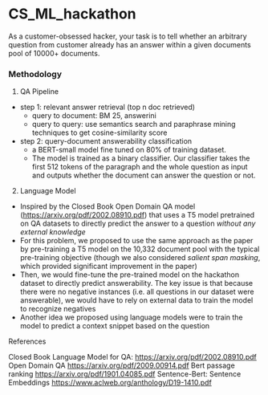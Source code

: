 # CS_ML_hackathon

As a customer-obsessed hacker, your task is to tell whether an arbitrary question from customer already has an answer within a given documents pool of 10000+ documents.


### Methodology

1. QA Pipeline 

* step 1: relevant answer retrieval (top n doc retrieved)
    * query to document: BM 25, answerini
    * query to query: use semantics search and paraphrase mining techniques to get cosine-similarity score 
* step 2: query-document answerability classification
    * a BERT-small model fine tuned on 80% of training dataset. 
    * The model is trained as a binary classifier. Our classifier takes the first 512 tokens of the paragraph and the whole question as input and outputs whether the document can answer the question or not.

2. Language Model

* Inspired by the Closed Book Open Domain QA model (https://arxiv.org/pdf/2002.08910.pdf) that uses a T5 model pretrained on QA datasets to directly predict the answer to a question *without any external knowledge*
* For this problem, we proposed to use the same approach as the paper by pre-training a T5 model on the 10,332 document pool with the typical pre-training objective (though we also considered *salient span masking*, which provided significant improvement in the paper)
* Then, we would fine-tune the pre-trained model on the hackathon dataset to directly predict answerability. The key issue is that because there were no negative instances (i.e. all questions in our dataset were answerable), we would have to rely on external data to train the model to recognize negatives
* Another idea we proposed using language models were to train the model to predict a context snippet based on the question



References

Closed Book Language Model for QA: https://arxiv.org/pdf/2002.08910.pdf
Open Domain QA  https://arxiv.org/pdf/2009.00914.pdf
Bert passage ranking https://arxiv.org/pdf/1901.04085.pdf
Sentence-Bert: Sentence Embeddings https://www.aclweb.org/anthology/D19-1410.pdf
